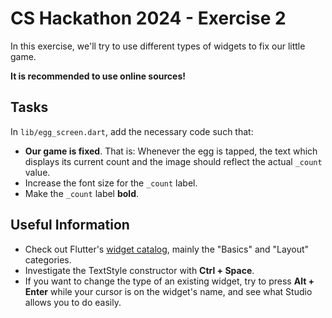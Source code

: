 # CS Hackathon 2024 - Exercise 2
In this exercise, we'll try to use different types of widgets to fix our little game.

**It is recommended to use online sources!**

## Tasks
In `lib/egg_screen.dart`, add the necessary code such that:

* **Our game is fixed**. That is: Whenever the egg is tapped, the text which displays its current count and the image should reflect the actual `_count` value.
* Increase the font size for the `_count` label.
* Make the `_count` label **bold**.

## Useful Information
* Check out Flutter's [widget catalog](https://docs.flutter.dev/ui/widgets), mainly the "Basics" and "Layout" categories.
* Investigate the TextStyle constructor with **Ctrl + Space**.
* If you want to change the type of an existing widget, try to press **Alt + Enter** while your cursor is on the widget's name, and see what Studio allows you to do easily.
